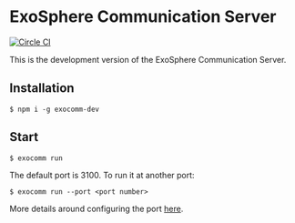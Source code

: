 # ExoSphere Communication Server

[![Circle CI](https://circleci.com/gh/Originate/exocomm-dev.svg?style=shield&circle-token=0f68f90da677a3c5bffc88d9d41910c00f10b81e)](https://circleci.com/gh/Originate/exocomm-dev)

This is the development version of the ExoSphere Communication Server.


## Installation

```
$ npm i -g exocomm-dev
```


## Start

```
$ exocomm run
```

The default port is 3100. To run it at another port:

```
$ exocomm run --port <port number>
```

More details around configuring the port [here](features/configuring-the-port.feature).

